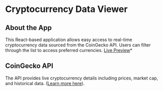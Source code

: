 # Cryptocurrency Data Viewer

## About the App

This React-based application allows easy access to real-time cryptocurrency data sourced from the CoinGecko API. Users can filter through the list to access preferred currencies.
[Live Preview](https://cryptopulsecentral.netlify.app/)*

## CoinGecko API

The API provides live cryptocurrency details including prices, market cap, and historical data. ([Learn more here](https://www.coingecko.com/api/documentation)).

